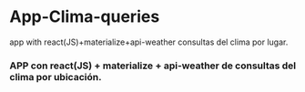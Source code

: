 # App-Clima-queries
app with react(JS)+materialize+api-weather consultas del clima por lugar.
### APP con react(JS) + materialize + api-weather  de consultas del clima por ubicación.

